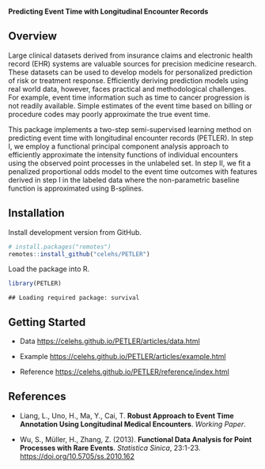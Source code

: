 **Predicting Event Time with Longitudinal Encounter Records**

Overview
--------

Large clinical datasets derived from insurance claims and electronic
health record (EHR) systems are valuable sources for precision medicine
research. These datasets can be used to develop models for personalized
prediction of risk or treatment response. Efficiently deriving
prediction models using real world data, however, faces practical and
methodological challenges. For example, event time information such as
time to cancer progression is not readily available. Simple estimates of
the event time based on billing or procedure codes may poorly
approximate the true event time.

This package implements a two-step semi-supervised learning method on
predicting event time with longitudinal encounter records (PETLER). In
step I, we employ a functional principal component analysis approach to
efficiently approximate the intensity functions of individual encounters
using the observed point processes in the unlabeled set. In step II, we
fit a penalized proportional odds model to the event time outcomes with
features derived in step I in the labeled data where the non-parametric
baseline function is approximated using B-splines.

Installation
------------

Install development version from GitHub.

``` r
# install.packages("remotes")
remotes::install_github("celehs/PETLER")
```

Load the package into R.

``` r
library(PETLER)
```

    ## Loading required package: survival
    
Getting Started
---------------

- Data <https://celehs.github.io/PETLER/articles/data.html>

- Example <https://celehs.github.io/PETLER/articles/example.html>

- Reference <https://celehs.github.io/PETLER/reference/index.html>

References
----------

-   Liang, L., Uno, H., Ma, Y., Cai, T. **Robust Approach to Event Time
    Annotation Using Longitudinal Medical Encounters**. *Working Paper*.

-   Wu, S., Müller, H., Zhang, Z. (2013). **Functional Data Analysis for
    Point Processes with Rare Events**. *Statistica Sinica*, 23:1-23.
    <a href="https://doi.org/10.5705/ss.2010.162" class="uri">https://doi.org/10.5705/ss.2010.162</a>
